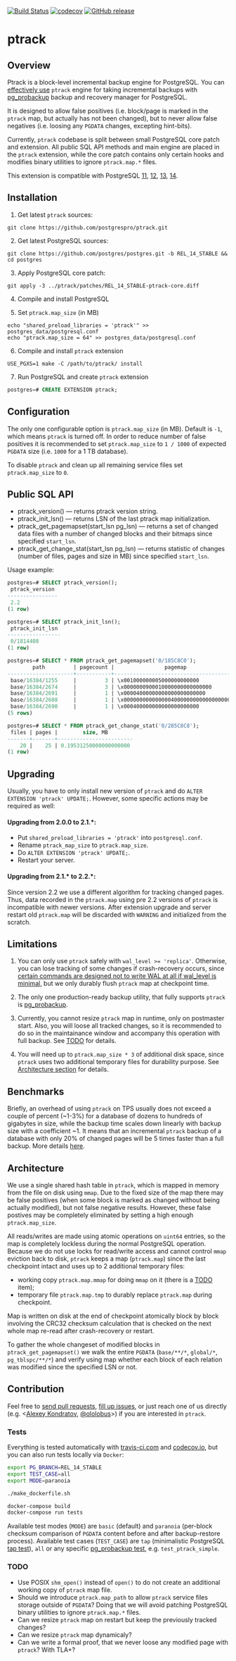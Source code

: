 [![Build Status](https://travis-ci.com/postgrespro/ptrack.svg?branch=master)](https://travis-ci.com/postgrespro/ptrack)
[![codecov](https://codecov.io/gh/postgrespro/ptrack/branch/master/graph/badge.svg)](https://codecov.io/gh/postgrespro/ptrack)
[![GitHub release](https://img.shields.io/github/v/release/postgrespro/ptrack?include_prereleases)](https://github.com/postgrespro/ptrack/releases/latest)

# ptrack

## Overview

Ptrack is a block-level incremental backup engine for PostgreSQL. You can [effectively use](https://postgrespro.github.io/pg_probackup/#pbk-setting-up-ptrack-backups) `ptrack` engine for taking incremental backups with [pg_probackup](https://github.com/postgrespro/pg_probackup) backup and recovery manager for PostgreSQL.

It is designed to allow false positives (i.e. block/page is marked in the `ptrack` map, but actually has not been changed), but to never allow false negatives (i.e. loosing any `PGDATA` changes, excepting hint-bits).

Currently, `ptrack` codebase is split between small PostgreSQL core patch and extension. All public SQL API methods and main engine are placed in the `ptrack` extension, while the core patch contains only certain hooks and modifies binary utilities to ignore `ptrack.map.*` files.

This extension is compatible with PostgreSQL [11](https://github.com/postgrespro/ptrack/blob/master/patches/REL_11_STABLE-ptrack-core.diff), [12](https://github.com/postgrespro/ptrack/blob/master/patches/REL_12_STABLE-ptrack-core.diff), [13](https://github.com/postgrespro/ptrack/blob/master/patches/REL_13_STABLE-ptrack-core.diff), [14](https://github.com/postgrespro/ptrack/blob/master/patches/REL_14_STABLE-ptrack-core.diff).

## Installation

1) Get latest `ptrack` sources:

```shell
git clone https://github.com/postgrespro/ptrack.git
```

2) Get latest PostgreSQL sources:

```shell
git clone https://github.com/postgres/postgres.git -b REL_14_STABLE && cd postgres
```

3) Apply PostgreSQL core patch:

```shell
git apply -3 ../ptrack/patches/REL_14_STABLE-ptrack-core.diff
```

4) Compile and install PostgreSQL

5) Set `ptrack.map_size` (in MB)

```shell
echo "shared_preload_libraries = 'ptrack'" >> postgres_data/postgresql.conf
echo "ptrack.map_size = 64" >> postgres_data/postgresql.conf
```

6) Compile and install `ptrack` extension

```shell
USE_PGXS=1 make -C /path/to/ptrack/ install
```

7) Run PostgreSQL and create `ptrack` extension

```sql
postgres=# CREATE EXTENSION ptrack;
```

## Configuration

The only one configurable option is `ptrack.map_size` (in MB). Default is `-1`, which means `ptrack` is turned off. In order to reduce number of false positives it is recommended to set `ptrack.map_size` to `1 / 1000` of expected `PGDATA` size (i.e. `1000` for a 1 TB database).

To disable `ptrack` and clean up all remaining service files set `ptrack.map_size` to `0`.

## Public SQL API

 * ptrack_version() — returns ptrack version string.
 * ptrack_init_lsn() — returns LSN of the last ptrack map initialization.
 * ptrack_get_pagemapset(start_lsn pg_lsn) — returns a set of changed data files with a number of changed blocks and their bitmaps since specified `start_lsn`.
 * ptrack_get_change_stat(start_lsn pg_lsn) — returns statistic of changes (number of files, pages and size in MB) since specified `start_lsn`.

Usage example:

```sql
postgres=# SELECT ptrack_version();
 ptrack_version 
----------------
 2.2
(1 row)

postgres=# SELECT ptrack_init_lsn();
 ptrack_init_lsn 
-----------------
 0/1814408
(1 row)

postgres=# SELECT * FROM ptrack_get_pagemapset('0/185C8C0');
        path         | pagecount |                pagemap                 
---------------------+-----------+----------------------------------------
 base/16384/1255     |         3 | \x001000000005000000000000
 base/16384/2674     |         3 | \x0000000900010000000000000000
 base/16384/2691     |         1 | \x00004000000000000000000000
 base/16384/2608     |         1 | \x000000000000000400000000000000000000
 base/16384/2690     |         1 | \x000400000000000000000000
(5 rows)

postgres=# SELECT * FROM ptrack_get_change_stat('0/285C8C8');
 files | pages |        size, MB        
-------+-------+------------------------
    20 |    25 | 0.19531250000000000000
(1 row)
```

## Upgrading

Usually, you have to only install new version of `ptrack` and do `ALTER EXTENSION 'ptrack' UPDATE;`. However, some specific actions may be required as well:

#### Upgrading from 2.0.0 to 2.1.*:

* Put `shared_preload_libraries = 'ptrack'` into `postgresql.conf`.
* Rename `ptrack_map_size` to `ptrack.map_size`.
* Do `ALTER EXTENSION 'ptrack' UPDATE;`.
* Restart your server.

#### Upgrading from 2.1.* to 2.2.*:

Since version 2.2 we use a different algorithm for tracking changed pages. Thus, data recorded in the `ptrack.map` using pre 2.2 versions of `ptrack` is incompatible with newer versions. After extension upgrade and server restart old `ptrack.map` will be discarded with `WARNING` and initialized from the scratch.

## Limitations

1. You can only use `ptrack` safely with `wal_level >= 'replica'`. Otherwise, you can lose tracking of some changes if crash-recovery occurs, since [certain commands are designed not to write WAL at all if wal_level is minimal](https://www.postgresql.org/docs/12/populate.html#POPULATE-PITR), but we only durably flush `ptrack` map at checkpoint time.

2. The only one production-ready backup utility, that fully supports `ptrack` is [pg_probackup](https://github.com/postgrespro/pg_probackup).

3. Currently, you cannot resize `ptrack` map in runtime, only on postmaster start. Also, you will loose all tracked changes, so it is recommended to do so in the maintainance window and accompany this operation with full backup. See [TODO](#TODO) for details.

4. You will need up to `ptrack.map_size * 3` of additional disk space, since `ptrack` uses two additional temporary files for durability purpose. See [Architecture section](#Architecture) for details.

## Benchmarks

Briefly, an overhead of using `ptrack` on TPS usually does not exceed a couple of percent (~1-3%) for a database of dozens to hundreds of gigabytes in size, while the backup time scales down linearly with backup size with a coefficient ~1. It means that an incremental `ptrack` backup of a database with only 20% of changed pages will be 5 times faster than a full backup. More details [here](benchmarks).

## Architecture

We use a single shared hash table in `ptrack`, which is mapped in memory from the file on disk using `mmap`. Due to the fixed size of the map there may be false positives (when some block is marked as changed without being actually modified), but not false negative results. However, these false postives may be completely eliminated by setting a high enough `ptrack.map_size`.

All reads/writes are made using atomic operations on `uint64` entries, so the map is completely lockless during the normal PostgreSQL operation. Because we do not use locks for read/write access and cannot control `mmap` eviction back to disk, `ptrack` keeps a map (`ptrack.map`) since the last checkpoint intact and uses up to 2 additional temporary files:

* working copy `ptrack.map.mmap` for doing `mmap` on it (there is a [TODO](#TODO) item);
* temporary file `ptrack.map.tmp` to durably replace `ptrack.map` during checkpoint.

Map is written on disk at the end of checkpoint atomically block by block involving the CRC32 checksum calculation that is checked on the next whole map re-read after crash-recovery or restart.

To gather the whole changeset of modified blocks in `ptrack_get_pagemapset()` we walk the entire `PGDATA` (`base/**/*`, `global/*`, `pg_tblspc/**/*`) and verify using map whether each block of each relation was modified since the specified LSN or not.

## Contribution

Feel free to [send pull requests](https://github.com/postgrespro/ptrack/compare), [fill up issues](https://github.com/postgrespro/ptrack/issues/new), or just reach one of us directly (e.g. <[Alexey Kondratov](mailto:a.kondratov@postgrespro.ru?subject=[GitHub]%20Ptrack), [@ololobus](https://github.com/ololobus)>) if you are interested in `ptrack`.

### Tests

Everything is tested automatically with [travis-ci.com](https://travis-ci.com/postgrespro/ptrack) and [codecov.io](https://codecov.io/gh/postgrespro/ptrack), but you can also run tests locally via `Docker`:

```sh
export PG_BRANCH=REL_14_STABLE
export TEST_CASE=all
export MODE=paranoia

./make_dockerfile.sh

docker-compose build
docker-compose run tests
```

Available test modes (`MODE`) are `basic` (default) and `paranoia` (per-block checksum comparison of `PGDATA` content before and after backup-restore process). Available test cases (`TEST_CASE`) are `tap` (minimalistic PostgreSQL [tap test](https://github.com/postgrespro/ptrack/blob/master/t/001_basic.pl)), `all` or any specific [pg_probackup test](https://github.com/postgrespro/pg_probackup/blob/master/tests/ptrack.py), e.g. `test_ptrack_simple`.

### TODO

* Use POSIX `shm_open()` instead of `open()` to do not create an additional working copy of `ptrack` map file.
* Should we introduce `ptrack.map_path` to allow `ptrack` service files storage outside of `PGDATA`? Doing that we will avoid patching PostgreSQL binary utilities to ignore `ptrack.map.*` files.
* Can we resize `ptrack` map on restart but keep the previously tracked changes?
* Can we resize `ptrack` map dynamicaly?
* Can we write a formal proof, that we never loose any modified page with `ptrack`? With TLA+?
